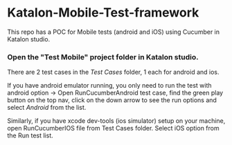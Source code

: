 # Katalon-Mobile-Test-framework
This repo has a POC for Mobile tests (android and iOS) using Cucumber in Katalon studio.

### Open the "Test Mobile" project folder in Katalon studio. 
There are 2 test cases in the *Test Cases* folder, 1 each for android and ios. 

If you have android emulator running, you only need to run the test with android option  ->
Open RunCucumberAndroid test case, find the green play button on the top nav, click on the down arrow to see the run options and select *Android* from the list.

Similarly, if you have xcode dev-tools (ios simulator) setup on your machine, open RunCucumberIOS file from Test Cases folder.
Select iOS option from the Run test list.




